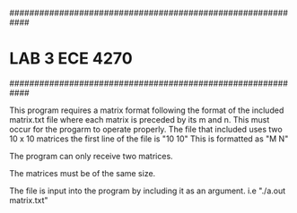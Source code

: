 ############################################################
# LAB 3 ECE 4270                                           #
############################################################

This program requires a matrix format following the format of the included matrix.txt file where each matrix is preceded by its m and n. This must occur for the progarm to operate properly. The file that included uses two 10 x 10 matrices the first line of the file is "10 10" This is formatted as "M N"

The program can only receive two matrices. 

The matrices must be of the same size. 

The file is input into the program by including it as an argument. i.e "./a.out matrix.txt" 

